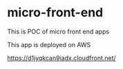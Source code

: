 # micro-front-end
This is POC of micro front end apps

This app is deployed on AWS 

https://d1jyqkcan9iadx.cloudfront.net/
